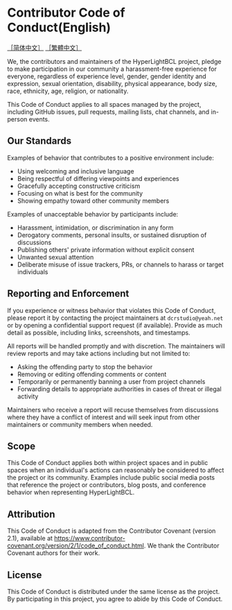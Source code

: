 # Contributor Code of Conduct(English)
[［简体中文］](CODE_OF_CONDUCT_ZH_CN.md)
[［繁體中文］](CODE_OF_CONDUCT_ZH_TW.md)

We, the contributors and maintainers of the HyperLightBCL project, pledge to make participation in our community a harassment-free experience for everyone, regardless of experience level, gender, gender identity and expression, sexual orientation, disability, physical appearance, body size, race, ethnicity, age, religion, or nationality.

This Code of Conduct applies to all spaces managed by the project, including GitHub issues, pull requests, mailing lists, chat channels, and in-person events.

## Our Standards

Examples of behavior that contributes to a positive environment include:

- Using welcoming and inclusive language
- Being respectful of differing viewpoints and experiences
- Gracefully accepting constructive criticism
- Focusing on what is best for the community
- Showing empathy toward other community members

Examples of unacceptable behavior by participants include:

- Harassment, intimidation, or discrimination in any form
- Derogatory comments, personal insults, or sustained disruption of discussions
- Publishing others' private information without explicit consent
- Unwanted sexual attention
- Deliberate misuse of issue trackers, PRs, or channels to harass or target individuals

## Reporting and Enforcement

If you experience or witness behavior that violates this Code of Conduct, please report it by contacting the project maintainers at `dcrstudio@yeah.net` or by opening a confidential support request (if available). Provide as much detail as possible, including links, screenshots, and timestamps.

All reports will be handled promptly and with discretion. The maintainers will review reports and may take actions including but not limited to:

- Asking the offending party to stop the behavior
- Removing or editing offending comments or content
- Temporarily or permanently banning a user from project channels
- Forwarding details to appropriate authorities in cases of threat or illegal activity

Maintainers who receive a report will recuse themselves from discussions where they have a conflict of interest and will seek input from other maintainers or community members when needed.

## Scope

This Code of Conduct applies both within project spaces and in public spaces when an individual's actions can reasonably be considered to affect the project or its community. Examples include public social media posts that reference the project or contributors, blog posts, and conference behavior when representing HyperLightBCL.

## Attribution

This Code of Conduct is adapted from the Contributor Covenant (version 2.1), available at https://www.contributor-covenant.org/version/2/1/code_of_conduct.html. We thank the Contributor Covenant authors for their work.

## License

This Code of Conduct is distributed under the same license as the project. By participating in this project, you agree to abide by this Code of Conduct.